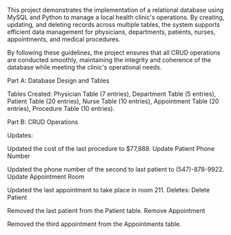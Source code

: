 This project demonstrates the implementation of a relational database using MySQL and Python to manage a local health clinic's operations. By creating, updating, and deleting records across multiple tables, the system supports efficient data management for physicians, departments, patients, nurses, appointments, and medical procedures.

By following these guidelines, the project ensures that all CRUD operations are conducted smoothly, maintaining the integrity and coherence of the database while meeting the clinic's operational needs.

Part A: 
Database Design and Tables  

Tables Created:
Physician Table (7 entries), Department Table (5 entries), Patient Table (20 entries), Nurse Table (10 entries), Appointment Table (20 entries), Procedure Table (10 entries).

Part B: CRUD Operations

Updates:

Updated the cost of the last procedure to $77,888.
Update Patient Phone Number

Updated the phone number of the second to last patient to (547)-878-9922.
Update Appointment Room

Updated the last appointment to take place in room 211.
Deletes:
Delete Patient

Removed the last patient from the Patient table.
Remove Appointment

Removed the third appointment from the Appointments table.